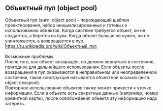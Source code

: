 ## Объектный пул (object pool)

Объектный пул (англ. object pool) - порождающий шаблон проектирования,
набор инициализированных и готовых к использованию объектов.
Когда системе требуется объект, он не создается, а берется из пула.
Когда объект больше не нужен, он не уничтожается, а возвращается в пул.
<br>
https://ru.wikipedia.org/wiki/Объектный_пул
<br>
<br>
Возможные проблемы:
<br>
После того, как объект возвращён, он должен вернуться в состояние,
пригодное для дальнейшего использования. Если объекты после возвращения в пул
оказываются в неправильном или неопределенном состоянии, такая конструкция
называется объектной клоакой (англ. object cesspool).
<br>
Повторное использование объектов также может привести к утечке информации.
Если в объекте есть секретные данные (например, номер кредитной карты),
после освобождения объекта эту информацию надо затереть.

